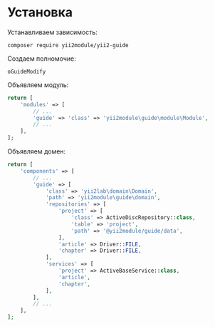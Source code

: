 Установка
===

Устанавливаем зависимость:

```
composer require yii2module/yii2-guide
```

Создаем полномочие:

```
oGuideModify
```

Объявляем модуль:

```php
return [
	'modules' => [
		// ...
		'guide' => 'class' => 'yii2module\guide\module\Module',
		// ...
	],
];
```

Объявляем домен:

```php
return [
	'components' => [
		// ...
		'guide' => [
			'class' => 'yii2lab\domain\Domain',
			'path' => 'yii2module\guide\domain',
			'repositories' => [
				'project' => [
					'class' => ActiveDiscRepository::class,
					'table' => 'project',
					'path' => '@yii2module/guide/data',
				],
				'article' => Driver::FILE,
				'chapter' => Driver::FILE,
			],
			'services' => [
				'project' => ActiveBaseService::class,
				'article',
				'chapter',
			],
		],
		// ...
	],
];
```
